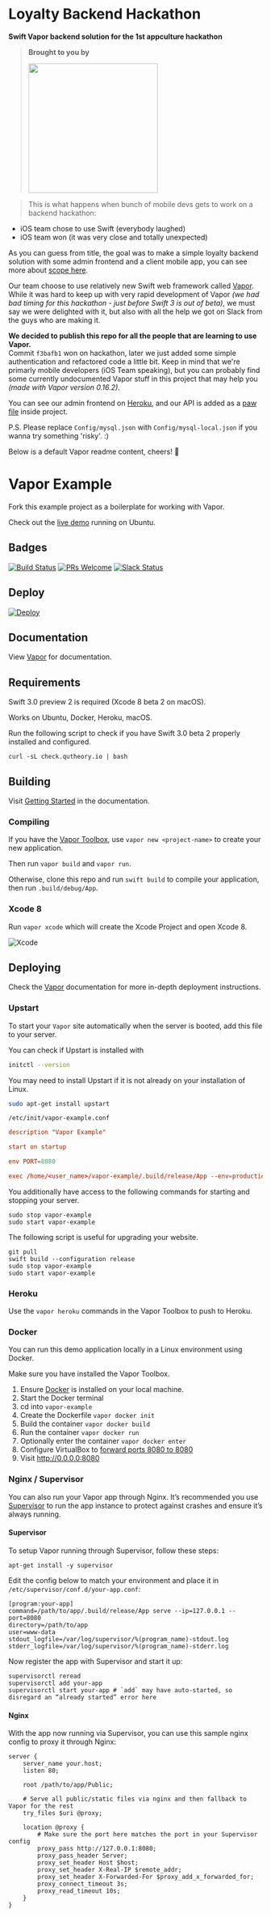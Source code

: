 # Loyalty Backend Hackathon
**Swift Vapor backend solution for the 1st appculture hackathon**

> **Brought to you by**  
> 
> <a href="http://appculture.com"><img src="http://appculture.com/wp-content/uploads/2015/11/appculture.svg" width="256"/></a>

> This is what happens when bunch of mobile devs gets to work on a backend hackathon:  
- iOS team chose to use Swift (everybody laughed)  
- iOS team won (it was very close and totally unexpected)

As you can guess from title, the goal was to make a simple loyalty backend solution with some admin frontend and a client mobile app, you can see more about [scope here](Resources/Documentation/Scope.pdf).

Our team choose to use relatively new Swift web framework called [Vapor](http://vapor.codes).  
While it was hard to keep up with very rapid development of Vapor *(we had bad timing for this hackathon - just before Swift 3 is out of beta)*, we must say we were delighted with it, but also with all the help we got on Slack from the guys who are making it.

**We decided to publish this repo for all the people that are learning to use Vapor.**  
Commit `f3bafb1` won on hackathon, later we just added some simple authentication and refactored code a little bit. Keep in mind that we're primarly mobile developers (iOS Team speaking), but you can probably find some currently undocumented Vapor stuff in this project that may help you *(made with Vapor version 0.16.2)*.

You can see our admin frontend on [Heroku](http://royalty-loyalty.herokuapp.com), and our API is added as a [paw file](Resources/Documentation/Royalty.paw) inside project.

P.S. Please replace `Config/mysql.json` with `Config/mysql-local.json` if you wanna try something 'risky'. :)

Below is a default Vapor readme content, cheers! 🍻

# Vapor Example

Fork this example project as a boilerplate for working with Vapor.

Check out the [live demo](http://example.qutheory.io) running on Ubuntu.

## Badges
[![Build Status](https://img.shields.io/travis/qutheory/vapor-example.svg?style=flat-square)](https://travis-ci.org/qutheory/vapor-example)
[![PRs Welcome](https://img.shields.io/badge/prs-welcome-brightgreen.svg?style=flat-square)](http://makeapullrequest.com)
[![Slack Status](http://slack.qutheory.io/badge.svg?style=flat-square)](http://slack.qutheory.io)

## Deploy

[![Deploy](https://www.herokucdn.com/deploy/button.svg)](https://heroku.com/deploy)

## Documentation

View [Vapor](https://github.com/qutheory/vapor) for documentation.

## Requirements

Swift 3.0 preview 2 is required (Xcode 8 beta 2 on macOS). 

Works on Ubuntu, Docker, Heroku, macOS.

Run the following script to check if you have Swift 3.0 beta 2 properly installed and configured.

```
curl -sL check.qutheory.io | bash
```

## Building

Visit [Getting Started](http://docs.qutheory.io) in the documentation.

### Compiling

If you have the [Vapor Toolbox](https://github.com/qutheory/vapor-toolbox), use `vapor new <project-name>` to create your new application.

Then run `vapor build` and `vapor run`.

Otherwise, clone this repo and run `swift build` to compile your application, then run `.build/debug/App`.

### Xcode 8

Run `vapor xcode` which will create the Xcode Project and open Xcode 8.

![Xcode](https://cloud.githubusercontent.com/assets/1342803/15592631/3e740df8-2373-11e6-8624-3c89260322aa.png)

## Deploying

Check the [Vapor](https://github.com/qutheory/vapor) documentation for more in-depth deployment instructions.

### Upstart

To start your `Vapor` site automatically when the server is booted, add this file to your server.

You can check if Upstart is installed with 

```sh
initctl --version
```

You may need to install Upstart if it is not already on your installation of Linux.

```sh
sudo apt-get install upstart
```

`/etc/init/vapor-example.conf`

```conf
description "Vapor Example"

start on startup

env PORT=8080

exec /home/<user_name>/vapor-example/.build/release/App --env=production
```

You additionally have access to the following commands for starting and stopping your server.

```shell
sudo stop vapor-example
sudo start vapor-example
```

The following script is useful for upgrading your website.

```shell
git pull
swift build --configuration release
sudo stop vapor-example
sudo start vapor-example
```

### Heroku

Use the `vapor heroku` commands in the Vapor Toolbox to push to Heroku.

### Docker

You can run this demo application locally in a Linux environment using Docker.

Make sure you have installed the Vapor Toolbox.

1. Ensure [Docker](https://www.docker.com) is installed on your local machine.
2. Start the Docker terminal
3. cd into `vapor-example`
4. Create the Dockerfile `vapor docker init`
5. Build the container `vapor docker build`
6. Run the container `vapor docker run`
7. Optionally enter the container `vapor docker enter`
5. Configure VirtualBox to [forward ports 8080 to 8080](https://www.virtualbox.org/manual/ch06.html)
6. Visit http://0.0.0.0:8080

### Nginx / Supervisor

You can also run your Vapor app through Nginx.  It’s recommended you use [Supervisor](http://supervisord.org) to run the app instance to protect against crashes and ensure it’s always running.

#### Supervisor

To setup Vapor running through Supervisor, follow these steps:

`apt-get install -y supervisor`

Edit the config below to match your environment and place it in `/etc/supervisor/conf.d/your-app.conf`:

```shell
[program:your-app]
command=/path/to/app/.build/release/App serve --ip=127.0.0.1 --port=8080
directory=/path/to/app
user=www-data
stdout_logfile=/var/log/supervisor/%(program_name)-stdout.log
stderr_logfile=/var/log/supervisor/%(program_name)-stderr.log
```

Now register the app with Supervisor and start it up:
```shell
supervisorctl reread
supervisorctl add your-app
supervisorctl start your-app # `add` may have auto-started, so disregard an “already started” error here
```

#### Nginx

With the app now running via Supervisor, you can use this sample nginx config to proxy it through Nginx:

```nginx
server {
	server_name your.host;
	listen 80;

	root /path/to/app/Public;

	# Serve all public/static files via nginx and then fallback to Vapor for the rest
	try_files $uri @proxy;

	location @proxy {
		# Make sure the port here matches the port in your Supervisor config
		proxy_pass http://127.0.0.1:8080;
		proxy_pass_header Server;
		proxy_set_header Host $host;
		proxy_set_header X-Real-IP $remote_addr;
		proxy_set_header X-Forwarded-For $proxy_add_x_forwarded_for;
		proxy_connect_timeout 3s;
		proxy_read_timeout 10s;
	}
}
```
